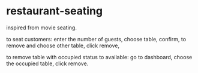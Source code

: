 # restaurant-seating
inspired from movie seating.

to seat customers:
enter the number of guests,
choose table,
confirm,
to remove and choose other table, click remove,

to remove table with occupied status to available:
go to dashboard,
choose the occupied table,
click remove.
